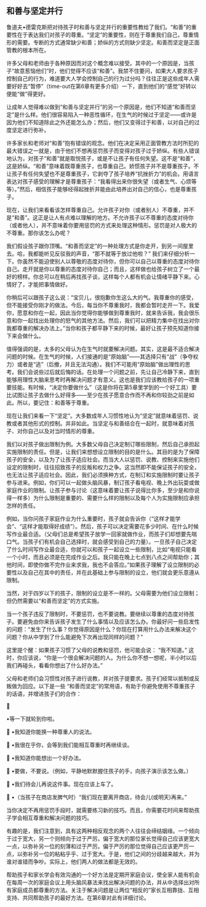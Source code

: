 ## 和善与坚定并行

鲁道夫&#8226;德雷克斯把对待孩子时和善与坚定并行的重要性教给了我们。“和善”的重要性在于表达我们对孩子的尊重。“坚定”的重要性，则在于尊重我们自己，尊重情形的需要。专断的方式通常缺少和善；娇纵的方式则缺少坚定。和善而坚定是正面管教的根本所在。



许多父母和老师由于各种原因而对这个概念难以接受。其中的一个原因是，当孩子“故意惹恼他们”时，他们觉得不应该“和善”。我禁不住要问，如果大人要求孩子控制自己的行为，难道要大人学会控制自己的行为过分吗？往往正是这些成年人需要好好去“暂停”（time-out在第6章有更多介绍）一下，直到他们的“感觉”好转以便能“做”得更好。



让成年人觉得难以做到“和善与坚定并行”的另一个原因是，他们不知道“和善而坚定”是什么样。他们很容易陷入一种恶性循环，在生气的时候过于坚定——或许是因为他们不知道除此之外还能怎么办；然后，他们又变得过于和善，以对自己的过度坚定进行弥补。



许多家长和老师对“和善”抱有错误的观念。他们在决定采用正面管教方法时所犯的最大错误之一就是，由于他们不想再惩罚孩子而变得对孩子过于娇纵。有些人错误地认为，对孩子“和善”就是取悦孩子，或是不让孩子有任何失望。这不是“和善”，这是娇纵。“和善”意味着既尊重孩子，也尊重自己。娇惯孩子并不是尊重孩子。不让孩子有任何失望也不是尊重孩子，它剥夺了孩子培养“抗挫折力”的机会。用语言表达对孩子感受的理解才是尊重孩子：“我看得出来你很失望（或者生气、心烦等等）。”然后，相信孩子能够经得起挫折并能由此培养出对自己的信心，也是尊重孩子。



现在，让我们来看看该怎样尊重自己。允许孩子对你（或者别人）不尊重，并不是“和善”。这正是让人有点难以理解的地方。不允许孩子以不尊重的态度对待你（或者他人），并不意味着你要用惩罚的方式来处理这种情形。惩罚是对人极大的不尊重。那你该怎么办呢？



我们假设孩子跟你顶嘴。“和善而坚定”的一种处理方式是你走开，到另一间屋里去。哈，我都能听见反驳我的声音，“那不就等于放过他啦？” 我们来仔细分析一下。你虽然不能迫使别人以尊敬的态度对待你，但你可以自己以尊重的态度对待你自己。走开就是你以尊重的态度对待你自己；而且，这样做也给孩子树立了一个最好的榜样。你总可以在稍后再找孩子谈，这样每个人都有机会让情绪平静下来。心情好了，才能把事情做好。



你稍后可以跟孩子这么说：“宝贝儿，很抱歉你生这么大的气。我尊重你的感受，但不能接受你刚才的做法。今后，每当你不尊重我时，我都会暂时走开一下。我爱你，愿意和你在一起，因此当你觉得你能够做到尊重我时，就来告诉我，我会很乐意和你一起找出处理你的怒气的其他方法。然后，我们可以把精力集中在找出对你我都尊重的解决办法上。”当你和孩子都平静下来的时候，最好让孩子预先知道你接下来会做什么。



值得强调的是，太多的父母认为在生气时就要解决问题。其实，这是最不适合解决问题的时候。在生气的时候，人们接通的是“原始脑”——其选择只有“战”（争夺权力）或者是“逃”（后撤，并且无法沟通）。我们不可能用“原始脑”做出理性的思考。我们会说些过后就后悔的话。在处理一个问题之前，先让自己冷静下来，直到能够用理性大脑来思考时再解决问题才有意义。这也是我们应该教给孩子的一项重要技能。有时候，“决定你要做什么”（这是你将在第5章里学到的一个好工具）要比试图让孩子去做什么好得多——至少在孩子愿意合作而不再和你较劲之前是如此。所以，要记住：和善等于尊重。



现在让我们来看一下“坚定”。大多数成年人习惯性地认为“坚定”就意味着惩罚、说教或者其他形式的控制。并非如此。当坚定与和善结合在一起时，就意味着对孩子、对你自己以及对当时情形的尊重。



我们以对孩子做出限制为例。大多数父母自己决定制订哪些限制，然后自己承担起实施限制的责任。但是，让我们来想想设立限制的目的是什么。其目的是为了保障孩子的安全，以及为了让孩子适应社会。而当大人以惩罚、说教、控制来实施他们设定的限制时，往往招致孩子的反叛和权力之争。这当然即不能保证孩子的安全，也无法让孩子适应社会。因此，我们必须换种方式，在制订和实施限制时要让孩子参与进来。例如，你们可以一起做头脑风暴，制订孩子看电视、晚上外出玩耍或做家庭作业的限制。让孩子参与讨论（这意味着要让孩子说得比你多，至少是和你说得一样多）为什么限制是重要的、需要什么样的限制以及每个人为实施限制应承担怎样的责任。



例如，当你问孩子家庭作业为什么重要时，孩子就会告诉你（“这样才能学会”、“这样才能取得好成绩”）。然后，孩子可以决定需要花多少时间、在什么时候写作业最合适。（父母们总是希望孩子放学一回家就做作业，而孩子们却想要先喘口气。当孩子们有机会自己选择时，就会感受到自己的力量）。一旦孩子自己决定了什么时间写作业最合适，你就可以和孩子一起设立一些限制，比如“电视只能看一个小时，而且必须是在完成作业之后。我只能在晚上七点到八点之间帮助你；其他时间，即使你做不完作业来求我，我也不会答应。”如果孩子理解了设立限制的必要性以及自己在其中的责任，并在此基础上参与限制的设立，他们就会更乐意遵从限制。



当然，对于四岁以下的孩子，限制的设立是不一样的。父母需要为他们设立限制；但仍然需要以“和善而坚定”的方式实施。



当一个孩子违反了限制时，不要惩罚，也不要说教。要继续以尊重的态度对待孩子。要避免由你来告诉孩子发生了什么事情以及应该怎么办。你最好问一些启发性的问题：“发生了什么事？你觉得原因是什么？你现在打算用什么办法来解决这个问题？你从中学到了什么能避免下次再出现同样的问题？”



这里提个醒：如果孩子习惯了父母的说教和惩罚，他可能会说： “我不知道。” 这时，你应该说，“你是一个很会解决问题的人。为什么你不想一想呢，半小时以后我们再碰头，看看你想出了什么好办法。”



父母和老师们会习惯性对孩子进行说教，并对孩子提要求。孩子们经常以抵制或反叛做为回应。以下是一些 “和善而坚定”的常用语，有助于你避免使用不尊重孩子的话语，并增进孩子们的合作：



&#61548;



&#8226;等一下就轮到你啦。



&#61548; &#8226;我知道你能换一种尊重人的说法。



&#61548; &#8226;我很在乎你，会等到我们能相互尊重时再继续谈。



&#61548; &#8226;我知道你能想出一个好办法。



&#61548; &#8226;要做，不要说。（例如，平静地默默握住孩子的手，向孩子演示该怎么做。）



&#61548; &#8226;我们待会儿再说这件事。现在应该上车了。



&#61548; &#8226;（当孩子在商店发脾气时）“我们现在要离开商店，待会儿(或明天)再来。”



当你决定不再用惩罚手段时，就需要练习新的技巧。而且，你需要花时间来帮助孩子学会相互尊重和解决问题的技巧。



有趣的是，我们注意到，具有这两种相反观念的两个人往往会缔结姻缘。一个倾向于过于宽大，另一个则倾向于过于严厉。偏于宽大的那位家长觉得自己应该更宽大一点，以弥补另一位的刻薄和过于严厉。偏于严厉的那位觉得自己应该更严厉一点，以弥补另一位的粘粘乎乎、过于宽大。于是，他们之间的分歧越来越大，并为谁对谁错而争吵。实际上，他们两人的做法都是无效的。



帮助孩子和家长学会有效沟通的一个好方法是定期开家庭会议，使全家人能有机会在每周一次的家庭会议上用头脑风暴法来找出解决问题的办法，并从中选择出对所有家庭成员都尊重的方法。关注于解决问题是让两位“相反的”家长互相靠拢、互相支持、共同帮助孩子的最好方法。在第6章对此有详细讨论。
